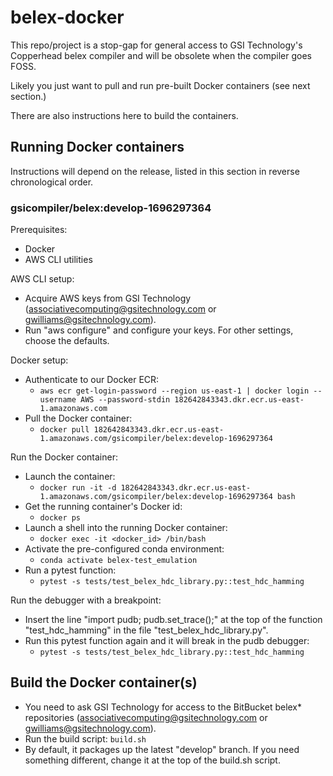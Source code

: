 # belex-docker

This repo/project is a stop-gap for general access to GSI Technology's Copperhead belex compiler and will be obsolete when the compiler goes FOSS.

Likely you just want to pull and run pre-built Docker containers (see next section.)

There are also instructions here to build the containers.

## Running Docker containers

Instructions will depend on the release, listed in this section in reverse chronological order.

### gsicompiler/belex:develop-1696297364

Prerequisites:
* Docker
* AWS CLI utilities

AWS CLI setup:
* Acquire AWS keys from GSI Technology (associativecomputing@gsitechnology.com or gwilliams@gsitechnology.com).
* Run "aws configure" and configure your keys. For other settings, choose the defaults.

Docker setup:
* Authenticate to our Docker ECR:
  * ```aws ecr get-login-password --region us-east-1 | docker login --username AWS --password-stdin 182642843343.dkr.ecr.us-east-1.amazonaws.com```
* Pull the Docker container:
  * ```docker pull 182642843343.dkr.ecr.us-east-1.amazonaws.com/gsicompiler/belex:develop-1696297364```

Run the Docker container:
* Launch the container:
  * ```docker run -it -d 182642843343.dkr.ecr.us-east-1.amazonaws.com/gsicompiler/belex:develop-1696297364 bash```
* Get the running container's Docker id:
  * ```docker ps```
* Launch a shell into the running Docker container:
  * ```docker exec -it <docker_id> /bin/bash```
* Activate the pre-configured conda environment:
  * ```conda activate belex-test_emulation```
* Run a pytest function:
  * ```pytest -s tests/test_belex_hdc_library.py::test_hdc_hamming```

Run the debugger with a breakpoint:
* Insert the line "import pudb; pudb.set_trace();" at the top of the function "test_hdc_hamming" in the file "test_belex_hdc_library.py".
* Run this pytest function again and it will break in the pudb debugger:
  * ```pytest -s tests/test_belex_hdc_library.py::test_hdc_hamming```


## Build the Docker container(s)

* You need to ask GSI Technology for access to the BitBucket belex* repositories (associativecomputing@gsitechnology.com or gwilliams@gsitechnology.com).
* Run the build script:
```build.sh```
* By default, it packages up the latest "develop" branch.  If you need something different, change it at the top of the build.sh script.

